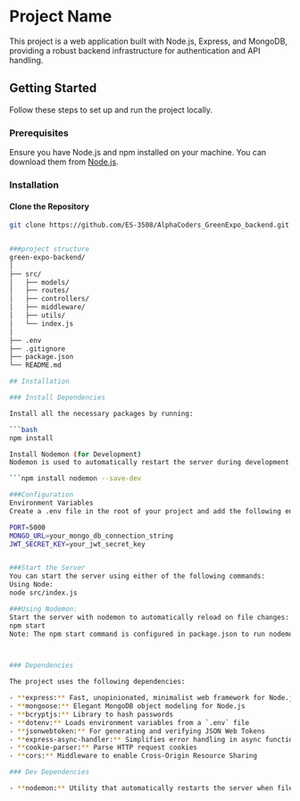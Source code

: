 # Project Name

This project is a web application built with Node.js, Express, and MongoDB, providing a robust backend infrastructure for authentication and API handling.

## Getting Started

Follow these steps to set up and run the project locally.

### Prerequisites

Ensure you have Node.js and npm installed on your machine. You can download them from [Node.js](https://nodejs.org/).

### Installation

#### Clone the Repository

```bash
git clone https://github.com/ES-3508/AlphaCoders_GreenExpo_backend.git


###project structure
green-expo-backend/
│
├── src/
│   ├── models/
│   ├── routes/
│   ├── controllers/
│   ├── middleware/
│   ├── utils/
│   └── index.js
│
├── .env
├── .gitignore
├── package.json
└── README.md

## Installation

### Install Dependencies

Install all the necessary packages by running:

```bash
npm install

Install Nodemon (for Development)
Nodemon is used to automatically restart the server during development when file changes are detected. Install it as a development dependency:

```npm install nodemon --save-dev

###Configuration
Environment Variables
Create a .env file in the root of your project and add the following environment variables:

PORT=5000
MONGO_URL=your_mongo_db_connection_string
JWT_SECRET_KEY=your_jwt_secret_key


###Start the Server
You can start the server using either of the following commands:
Using Node:
node src/index.js

###Using Nodemon:
Start the server with nodemon to automatically reload on file changes:
npm start
Note: The npm start command is configured in package.json to run nodemon.



### Dependencies

The project uses the following dependencies:

- **express:** Fast, unopinionated, minimalist web framework for Node.js
- **mongoose:** Elegant MongoDB object modeling for Node.js
- **bcryptjs:** Library to hash passwords
- **dotenv:** Loads environment variables from a `.env` file
- **jsonwebtoken:** For generating and verifying JSON Web Tokens
- **express-async-handler:** Simplifies error handling in async functions
- **cookie-parser:** Parse HTTP request cookies
- **cors:** Middleware to enable Cross-Origin Resource Sharing

### Dev Dependencies

- **nodemon:** Utility that automatically restarts the server when file changes are detected
